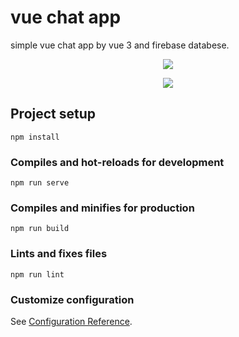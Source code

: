 # vue chat app
simple vue chat app by vue 3 and firebase databese.

<p align="center"><img src="https://github.com/Mohammed-Mojaly/vue-firebase-ChatApp/blob/master/screenshot/1.png"></p>
<p align="center"><img src="https://github.com/Mohammed-Mojaly/vue-firebase-ChatApp/blob/master/screenshot/2.png"></p>

## Project setup
```
npm install
```

### Compiles and hot-reloads for development
```
npm run serve
```

### Compiles and minifies for production
```
npm run build
```

### Lints and fixes files
```
npm run lint
```

### Customize configuration
See [Configuration Reference](https://cli.vuejs.org/config/).

